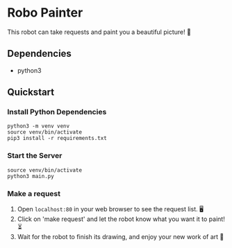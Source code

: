 # Robo Painter

This robot can take requests and paint you a beautiful picture! 🌈

## Dependencies

- python3

## Quickstart

### Install Python Dependencies

```
python3 -m venv venv
source venv/bin/activate
pip3 install -r requirements.txt
```

### Start the Server

```
source venv/bin/activate
python3 main.py
```

### Make a request

1. Open `localhost:80` in your web browser to see the request list. 🖥️
2. Click on 'make request' and let the robot know what you want it to paint! ⏳
3. Wait for the robot to finish its drawing, and enjoy your new work of art 🎨
